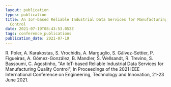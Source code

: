 ```yaml
---
layout: publication
types: publication
title: An IoT-based Reliable Industrial Data Services for Manufacturing Quality
  Control
date: 2021-07-19T08:43:53.052Z
tags: conference_publications
publication_date: 2021-07-19
---
```

<!--StartFragment-->

R. Poler, A. Karakostas, S. Vrochidis, A. Marguglio, S. Gálvez-Settier, P. Figueiras, A. Gómez-González, B. Mandler, S. Wellsandt, R. Trevino, S. Bassoumi, C. Agostinho, "An IoT-based Reliable Industrial Data Services for Manufacturing Quality Control", In Proceedings of the 2021 IEEE International Conference on Engineering, Technology and Innovation, 21-23 June 2021.

<!--EndFragment-->
